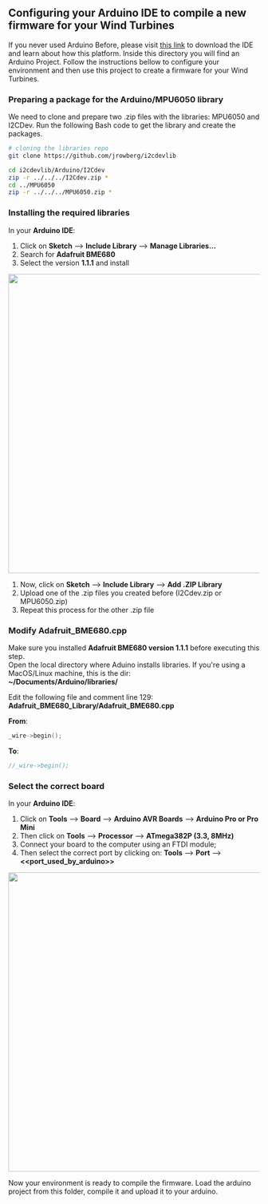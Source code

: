 
## Configuring your Arduino IDE to compile a new firmware for your Wind Turbines

If you never used Arduino Before, please visit [this link](https://www.arduino.cc/en/Guide) to download the IDE and learn about how this platform. Inside this directory you will find an Arduino Project. Follow the instructions bellow to configure your environment and then use this project to create a firmware for your Wind Turbines.

### Preparing a package for the Arduino/MPU6050 library
We need to clone and prepare two .zip files with the libraries: MPU6050 and I2CDev. Run the following Bash code to get the library and create the packages.

```bash
# cloning the libraries repo
git clone https://github.com/jrowberg/i2cdevlib

cd i2cdevlib/Arduino/I2Cdev
zip -r ../../../I2Cdev.zip *
cd ../MPU6050
zip -r ../../../MPU6050.zip *

```

### Installing the required libraries

In your **Arduino IDE**:
  1. Click on **Sketch** --> **Include Library** --> **Manage Libraries...**
  1. Search for **Adafruit BME680**
  1. Select the version **1.1.1** and install
<p align="center">    
    <img src="/imgs/install_adafruit_BME680.png" width="600px"></img>    
</p>

  1. Now, click on **Sketch** --> **Include Library** --> **Add .ZIP Library**
  1. Upload one of the .zip files you created before (I2Cdev.zip or MPU6050.zip)
  1. Repeat this process for the other .zip file

### Modify Adafruit_BME680.cpp
Make sure you installed **Adafruit BME680 version 1.1.1** before executing this step.  
Open the local directory where Aduino installs libraries. If you're using a MacOS/Linux machine, this is the dir:  
**~/Documents/Arduino/libraries/**  

Edit the following file and comment line 129: **Adafruit_BME680_Library/Adafruit_BME680.cpp**  
 
**From**:  
 ```c++
 _wire->begin();
 ```

**To**:
```c++
//_wire->begin();
```

### Select the correct board
In your **Arduino IDE**:
  1. Click on **Tools** --> **Board** --> **Arduino AVR Boards** --> **Arduino Pro or Pro Mini**
  1. Then click on **Tools** --> **Processor** --> **ATmega382P (3.3, 8MHz)**
  2. Connect your board to the computer using an FTDI module;
  3. Then select the correct port by clicking on: **Tools** --> **Port** --> **<<port_used_by_arduino>>**

<p align="center">    
    <img src="/imgs/board_select.png" width="600px"></img>    
</p>


Now your environment is ready to compile the firmware. Load the arduino project from this folder, compile it and upload it to your arduino.


